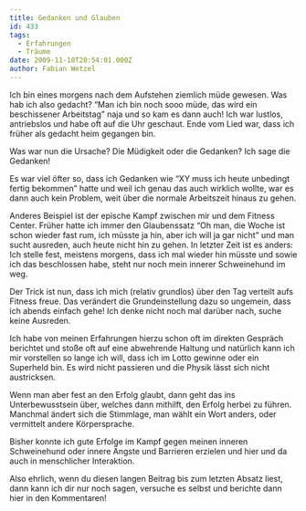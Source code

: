 ```yaml
---
title: Gedanken und Glauben
id: 433
tags:
  - Erfahrungen
  - Träume
date: 2009-11-18T20:54:01.000Z
author: Fabian Wetzel
---
```


Ich bin eines morgens nach dem Aufstehen ziemlich müde gewesen. Was hab ich also gedacht? “Man ich bin noch sooo müde, das wird ein beschissener Arbeitstag” naja und so kam es dann auch! Ich war lustlos, antriebslos und habe oft auf die Uhr geschaut. Ende vom Lied war, dass ich früher als gedacht heim gegangen bin.

Was war nun die Ursache? Die Müdigkeit oder die Gedanken? Ich sage die Gedanken!

Es war viel öfter so, dass ich Gedanken wie “XY muss ich heute unbedingt fertig bekommen” hatte und weil ich genau das auch wirklich wollte, war es dann auch kein Problem, weit über die normale Arbeitszeit hinaus zu gehen.

Anderes Beispiel ist der epische Kampf zwischen mir und dem Fitness Center. Früher hatte ich immer den Glaubenssatz “Oh man, die Woche ist schon wieder fast rum, ich müsste ja hin, aber ich will ja gar nicht” und man sucht ausreden, auch heute nicht hin zu gehen. In letzter Zeit ist es anders: Ich stelle fest, meistens morgens, dass ich mal wieder hin müsste und sowie ich das beschlossen habe, steht nur noch mein innerer Schweinehund im weg. 

Der Trick ist nun, dass ich mich (relativ grundlos) über den Tag verteilt aufs Fitness freue. Das verändert die Grundeinstellung dazu so ungemein, dass ich abends einfach gehe! Ich denke nicht noch mal darüber nach, suche keine Ausreden.

Ich habe von meinen Erfahrungen hierzu schon oft im direkten Gespräch berichtet und stoße oft auf eine abwehrende Haltung und natürlich kann ich mir vorstellen so lange ich will, dass ich im Lotto gewinne oder ein Superheld bin. Es wird nicht passieren und die Physik lässt sich nicht austricksen.

Wenn man aber fest an den Erfolg glaubt, dann geht das ins Unterbewusstsein über, welches dann mithilft, den Erfolg herbei zu führen. Manchmal ändert sich die Stimmlage, man wählt ein Wort anders, oder vermittelt andere Körpersprache.

Bisher konnte ich gute Erfolge im Kampf gegen meinen inneren Schweinehund oder innere Ängste und Barrieren erzielen und hier und da auch in menschlicher Interaktion.

Also ehrlich, wenn du diesen langen Beitrag bis zum letzten Absatz liest, dann kann ich dir nur noch sagen, versuche es selbst und berichte dann hier in den Kommentaren!

